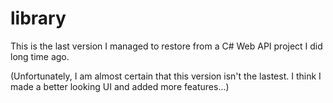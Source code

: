 # library
This is the last version I managed to restore from a C# Web API project I did long time ago.

(Unfortunately, I am almost certain that this version isn't the lastest. I think I made a better looking UI and added more features...)
